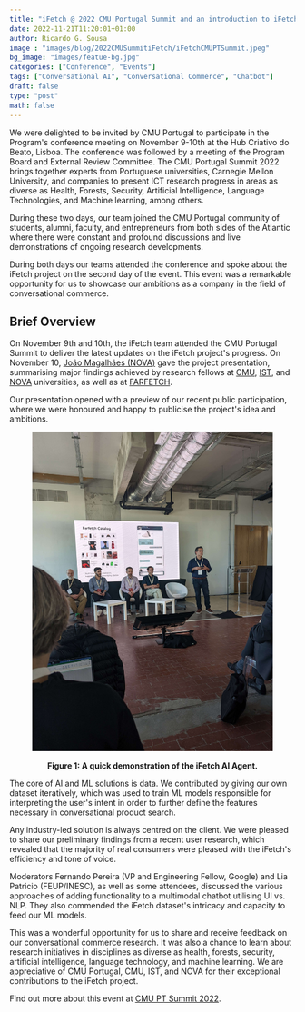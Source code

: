 ```yaml
---
title: "iFetch @ 2022 CMU Portugal Summit and an introduction to iFetch"
date: 2022-11-21T11:20:01+01:00
author: Ricardo G. Sousa
image : "images/blog/2022CMUSummitiFetch/iFetchCMUPTSummit.jpeg"
bg_image: "images/featue-bg.jpg"
categories: ["Conference", "Events"]
tags: ["Conversational AI", "Conversational Commerce", "Chatbot"]
draft: false
type: "post"
math: false
---
```



We were delighted to be invited by CMU Portugal to participate in the Program's conference meeting on November 9-10th at the Hub Criativo do Beato, Lisboa. The conference was followed by a meeting of the Program Board and External Review Committee. The CMU Portugal Summit 2022 brings together experts from Portuguese universities, Carnegie Mellon University, and companies to present ICT research progress in areas as diverse as Health, Forests, Security, Artificial Intelligence, Language Technologies, and Machine learning, among others. 

During these two days, our team joined the CMU Portugal community of students, alumni, faculty, and entrepreneurs from both sides of the Atlantic where there were constant and profound discussions and live demonstrations of ongoing research developments. 

During both days our teams attended the conference and spoke about the iFetch project on the second day of the event. This event was a remarkable opportunity for us to showcase our ambitions as a company in the field of conversational commerce. 


## Brief Overview
On November 9th and 10th, the iFetch team attended the CMU Portugal Summit to deliver the latest updates on the iFetch project's progress. On November 10, [João Magalhães (NOVA)](https://nova-lincs.di.fct.unl.pt/people/joao-magalhaes#resume) gave the project presentation, summarising major findings achieved by research fellows at [CMU](https://cmu.edu/), [IST](https://tecnico.ulisboa.pt/en/), and [NOVA](https://www.unl.pt) universities, as well as at [FARFETCH](https://www.farfetch.com/).

Our presentation opened with a preview of our recent public participation, where we were honoured and happy to publicise the project's idea and ambitions.

<figure>
<p align="center">
<img src="/images/blog/2022CMUSummitiFetch/ifetchCMUPTSummit2.jpg"  alt="iFetch Demonstrator" width="650"/>
</p>
<figcaption align = "center"><b>Figure 1: A quick demonstration of the iFetch AI Agent.</b></figcaption>
</figure>


The core of AI and ML solutions is data. We contributed by giving our own dataset iteratively, which was used to train ML models responsible for interpreting the user's intent in order to further define the features necessary in conversational product search.

Any industry-led solution is always centred on the client. We were pleased to share our preliminary findings from a recent user research, which revealed that the majority of real consumers were pleased with the iFetch's efficiency and tone of voice.

Moderators Fernando Pereira (VP and Engineering Fellow, Google) and Lia Patricio (FEUP/INESC), as well as some attendees, discussed the various approaches of adding functionality to a multimodal chatbot utilising UI vs. NLP. They also commended the iFetch dataset's intricacy and capacity to feed our ML models.


This was a wonderful opportunity for us to share and receive feedback on our conversational commerce research. It was also a chance to learn about research initiatives in disciplines as diverse as health, forests, security, artificial intelligence, language technology, and machine learning. We are appreciative of CMU Portugal, CMU, IST, and NOVA for their exceptional contributions to the iFetch project.

Find out more about this event at [CMU PT Summit 2022](http://summit2022.cmuportugal.org).



